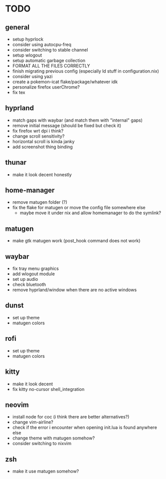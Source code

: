 # TODO

## general

- setup hyprlock
- consider using autocpu-freq
- consider switching to stable channel
- setup wlogout
- setup automatic garbage collection
- FORMAT ALL THE FILES CORRECTLY
- finish migrating previous config (especially ld stuff in configuration.nix)
- consider using yazi
- create a pokemon-icat flake/package/whatever idk
- personalize firefox userChrome?
- fix tex

## hyprland

- match gaps with waybar (and match them with "internal" gaps)
- remove initial message (should be fixed but check it)
- fix firefox wrt dpi i think?
- change scroll sensitivity?
- horizontal scroll is kinda janky
- add screenshot thing binding

## thunar

- make it look decent honestly

## home-manager

- remove matugen folder (?)
- fix the flake for matugen or move the config file somewhere else
    - maybe move it under nix and allow homemanager to do the symlink?

## matugen

- make gtk matugen work (post_hook command does not work)

## waybar

- fix tray menu graphics
- add wlogout module
- set up audio
- check bluetooth
- remove hyprland/window when there are no active windows

## dunst

- set up theme
- matugen colors

## rofi

- set up theme
- matugen colors

## kitty

- make it look decent
- fix kitty no-cursor shell_integration

## neovim

- install node for coc (i think there are better alternatives?)
- change vim-airline?
- check if the error i encounter when opening init.lua is found anywhere else
- change theme with matugen somehow?
- consider switching to nixvim

## zsh

- make it use matugen somehow?

